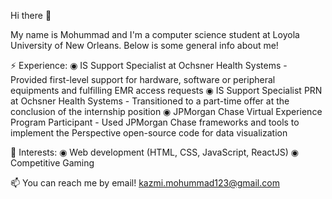 Hi there 👋

My name is Mohummad and I'm a computer science student at Loyola University of New Orleans. Below is some general info about me!

⚡ Experience:
  ◉ IS Support Specialist at Ochsner Health Systems - Provided first-level support for hardware, software or peripheral equipments and fulfilling EMR access requests
  ◉ IS Support Specialist PRN at Ochsner Health Systems - Transitioned to a part-time offer at the conclusion of the internship position
  ◉ JPMorgan Chase Virtual Experience Program Participant - Used JPMorgan Chase frameworks and tools to implement the Perspective open-source code for data visualization
  
🌱 Interests:
  ◉ Web development (HTML, CSS, JavaScript, ReactJS)
  ◉ Competitive Gaming
  
📫 You can reach me by email! kazmi.mohummad123@gmail.com
